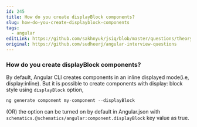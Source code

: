 ```yaml
---
id: 245
title: How do you create displayBlock components?
slug: how-do-you-create-displayblock-components
tags:
  - angular
editLink: https://github.com/sakhnyuk/jsiq/blob/master/questions/theory/angular/245.md
original: https://github.com/sudheerj/angular-interview-questions
---
```


### How do you create displayBlock components?

By default, Angular CLI creates components in an inline displayed mode(i.e, display:inline). But it is possible to create components with display: block style using `displayBlock` option,

```js
ng generate component my-component --displayBlock
```

(OR) the option can be turned on by default in Angular.json with `schematics.@schematics/angular:component.displayBlock` key value as true.
